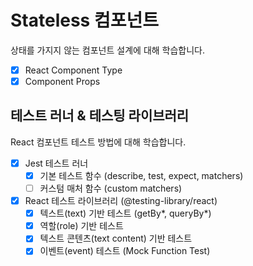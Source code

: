 # Stateless 컴포넌트

상태를 가지지 않는 컴포넌트 설계에 대해 학습합니다.

- [x] React Component Type
- [x] Component Props

## 테스트 러너 & 테스팅 라이브러리

React 컴포넌트 테스트 방법에 대해 학습합니다.

- [x] Jest 테스트 러너
  - [x] 기본 테스트 함수 (describe, test, expect, matchers)
  - [ ] 커스텀 매처 함수 (custom matchers)
- [x] React 테스트 라이브러리 (@testing-library/react)
  - [x] 텍스트(text) 기반 테스트 (getBy*, queryBy*)
  - [x] 역할(role) 기반 테스트
  - [x] 텍스트 콘텐츠(text content) 기반 테스트
  - [x] 이벤트(event) 테스트 (Mock Function Test)
